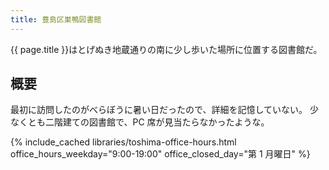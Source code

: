 ```yaml
---
title: 豊島区巣鴨図書館
---
```


{{ page.title }}はとげぬき地蔵通りの南に少し歩いた場所に位置する図書館だ。

## 概要

最初に訪問したのがべらぼうに暑い日だったので、詳細を記憶していない。
少なくとも二階建ての図書館で、PC 席が見当たらなかったような。

{% include_cached libraries/toshima-office-hours.html
    office_hours_weekday="9:00-19:00"
    office_closed_day="第 1 月曜日" %}
